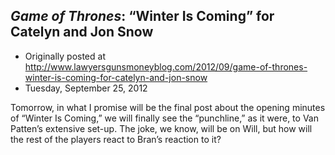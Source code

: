 ## <em>Game of Thrones</em>: “Winter Is Coming” for Catelyn and Jon Snow

 * Originally posted at http://www.lawyersgunsmoneyblog.com/2012/09/game-of-thrones-winter-is-coming-for-catelyn-and-jon-snow
 * Tuesday, September 25, 2012

Tomorrow, in what I promise will be the final post about the opening  minutes of “Winter Is Coming,” we will finally see the “punchline,” as  it were, to Van Patten’s extensive set-up. The joke, we know, will be on  Will, but how will the rest of the players react to Bran’s reaction to  it?
